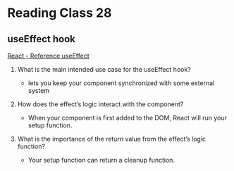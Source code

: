 # Reading Class 28

## useEffect hook

[React - Reference useEffect](https://react.dev/reference/react/useEffect#reference)
1. What is the main intended use case for the useEffect hook?
    - lets you keep your component synchronized with some external system

2. How does the effect’s logic interact with the component?
    - When your component is first added to the DOM, React will run your setup function.  

3. What is the importance of the return value from the effect’s logic function?
    - Your setup function can return a cleanup function. 